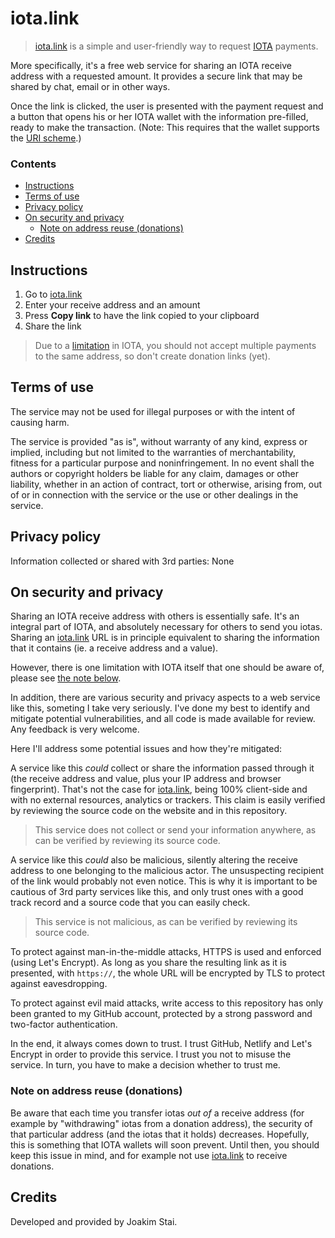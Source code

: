 # iota.link

> [iota.link](https://iota.link) is a simple and user-friendly way to request
[IOTA](https://www.iota.org/) payments.

More specifically, it's a free web service for sharing an IOTA receive address
with a requested amount. It provides a secure link that may be shared by
chat, email or in other ways.

Once the link is clicked, the user is presented with the payment request and a
button that opens his or her IOTA wallet with the information pre-filled,
ready to make the transaction. (Note: This requires that the wallet supports
the [URI scheme](https://github.com/joakim/iota-uri-scheme).)


### Contents

- [Instructions](#instructions)
- [Terms of use](#terms-of-use)
- [Privacy policy](#privacy-policy)
- [On security and privacy](#on-security-and-privacy)
  - [Note on address reuse (donations)](#note-on-address-reuse-donations)
- [Credits](#credits)


## Instructions

1. Go to [iota.link](https://iota.link)
2. Enter your receive address and an amount
3. Press **Copy link** to have the link copied to your clipboard
4. Share the link

> Due to a [limitation](#note-on-address-reuse-donations) in IOTA, you should
not accept multiple payments to the same address, so don't create donation
links (yet).


## Terms of use

The service may not be used for illegal purposes or with the intent of causing
harm.

The service is provided "as is", without warranty of any kind, express or
implied, including but not limited to the warranties of merchantability,
fitness for a particular purpose and noninfringement. In no event shall the
authors or copyright holders be liable for any claim, damages or other
liability, whether in an action of contract, tort or otherwise, arising from,
out of or in connection with the service or the use or other dealings in the
service.


## Privacy policy

Information collected or shared with 3rd parties: None


## On security and privacy

Sharing an IOTA receive address with others is essentially safe. It's an
integral part of IOTA, and absolutely necessary for others to send you iotas.
Sharing an [iota.link](https://iota.link) URL is in principle equivalent to
sharing the information that it contains (ie. a receive address and a value).

However, there is one limitation with IOTA itself that one should be aware of,
please see [the note below](#note-on-address-reuse-donations).

In addition, there are various security and privacy aspects to a web service
like this, someting I take very seriously. I've done my best to identify and
mitigate potential vulnerabilities, and all code is made available for review.
Any feedback is very welcome.

Here I'll address some potential issues and how they're mitigated:

A service like this _could_ collect or share the information passed through it
(the receive address and value, plus your IP address and browser fingerprint).
That's not the case for [iota.link](https://iota.link), being 100% client-side
and with no external resources, analytics or trackers. This claim is easily
verified by reviewing the source code on the website and in this repository.

> This service does not collect or send your information anywhere, as can be
verified by reviewing its source code.

A service like this _could_ also be malicious, silently altering the receive
address to one belonging to the malicious actor. The unsuspecting recipient of
the link would probably not even notice. This is why it is important to be
cautious of 3rd party services like this, and only trust ones with a good
track record and a source code that you can easily check.

> This service is not malicious, as can be verified by reviewing its source
code.

To protect against man-in-the-middle attacks, HTTPS is used and enforced
(using Let's Encrypt). As long as you share the resulting link as it is
presented, with `https://`, the whole URL will be encrypted by TLS to protect
against eavesdropping.

To protect against evil maid attacks, write access to this repository has only
been granted to my GitHub account, protected by a strong password and
two-factor authentication.

In the end, it always comes down to trust. I trust GitHub, Netlify and Let's
Encrypt in order to provide this service. I trust you not to misuse the
service. In turn, you have to make a decision whether to trust me.


### Note on address reuse (donations)

Be aware that each time you transfer iotas _out of_ a receive address (for
example by "withdrawing" iotas from a donation address), the security of that
particular address (and the iotas that it holds) decreases. Hopefully, this is
something that IOTA wallets will soon prevent. Until then, you should keep
this issue in mind, and for example not use [iota.link](https://iota.link) to
receive donations.


## Credits

Developed and provided by Joakim Stai.
